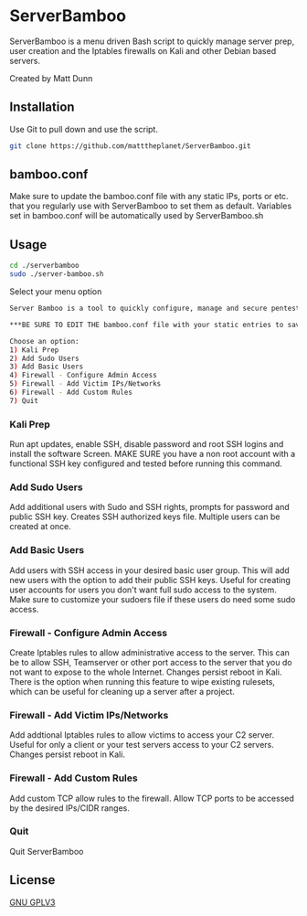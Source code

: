 # ServerBamboo

ServerBamboo is a menu driven Bash script to quickly manage server prep, user creation and the Iptables firewalls on Kali and other Debian based servers.

Created by Matt Dunn

## Installation

Use Git to pull down and use the script.

```bash
git clone https://github.com/matttheplanet/ServerBamboo.git
```

## bamboo.conf

Make sure to update the bamboo.conf file with any static IPs, ports or etc. that you regularly use with ServerBamboo to set them as default. Variables set in bamboo.conf will be automatically used by ServerBamboo.sh

## Usage

```bash
cd ./serverbamboo
sudo ./server-bamboo.sh
```
Select your menu option

```bash
Server Bamboo is a tool to quickly configure, manage and secure pentest servers

***BE SURE TO EDIT THE bamboo.conf file with your static entries to save time!!!***

Choose an option: 
1) Kali Prep
2) Add Sudo Users
3) Add Basic Users
4) Firewall - Configure Admin Access
5) Firewall - Add Victim IPs/Networks
6) Firewall - Add Custom Rules
7) Quit
```

### Kali Prep

Run apt updates, enable SSH, disable password and root SSH logins and install the software Screen. MAKE SURE you have a non root account with a functional SSH key configured and tested before running this command.

### Add Sudo Users

Add additional users with Sudo and SSH rights, prompts for password and public SSH key. Creates SSH authorized keys file. Multiple users can be created at once.

### Add Basic Users

Add users with SSH access in your desired basic user group. This will add new users with the option to add their public SSH keys. Useful for creating user accounts for users you don't want full sudo access to the system. Make sure to customize your sudoers file if these users do need some sudo access.

### Firewall - Configure Admin Access

Create Iptables rules to allow administrative access to the server. This can be to allow SSH, Teamserver or other port access to the server that you do not want to expose to the whole Internet. Changes persist reboot in Kali. There is the option when running this feature to wipe existing rulesets, which can be useful for cleaning up a server after a project. 

### Firewall - Add Victim IPs/Networks

Add addtional Iptables rules to allow victims to access your C2 server. Useful for only a client or your test servers access to your C2 servers. Changes persist reboot in Kali.

### Firewall - Add Custom Rules

Add custom TCP allow rules to the firewall. Allow TCP ports to be accessed by the desired IPs/CIDR ranges.

### Quit

Quit ServerBamboo




## License
[GNU GPLV3](https://www.gnu.org/licenses/gpl-3.0.en.html)

